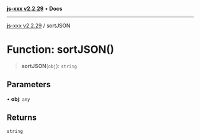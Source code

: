 [**js-xxx v2.2.29**](../README.md) • **Docs**

***

[js-xxx v2.2.29](../README.md) / sortJSON

# Function: sortJSON()

> **sortJSON**(`obj`): `string`

## Parameters

• **obj**: `any`

## Returns

`string`
